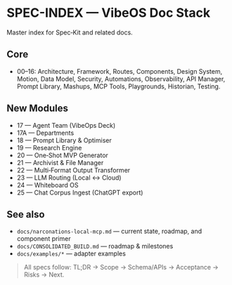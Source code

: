 # SPEC-INDEX — VibeOS Doc Stack

Master index for Spec‑Kit and related docs.

## Core
- 00–16: Architecture, Framework, Routes, Components, Design System, Motion, Data Model, Security, Automations, Observability, API Manager, Prompt Library, Mashups, MCP Tools, Playgrounds, Historian, Testing.

## New Modules
- 17 — Agent Team (VibeOps Deck)
- 17A — Departments
- 18 — Prompt Library & Optimiser
- 19 — Research Engine
- 20 — One‑Shot MVP Generator
- 21 — Archivist & File Manager
- 22 — Multi‑Format Output Transformer
- 23 — LLM Routing (Local ↔ Cloud)
- 24 — Whiteboard OS
- 25 — Chat Corpus Ingest (ChatGPT export)

## See also
- `docs/narconations-local-mcp.md` — current state, roadmap, and component primer
- `docs/CONSOLIDATED_BUILD.md` — roadmap & milestones
- `docs/examples/*` — adapter examples

> All specs follow: TL;DR → Scope → Schema/APIs → Acceptance → Risks → Next.
